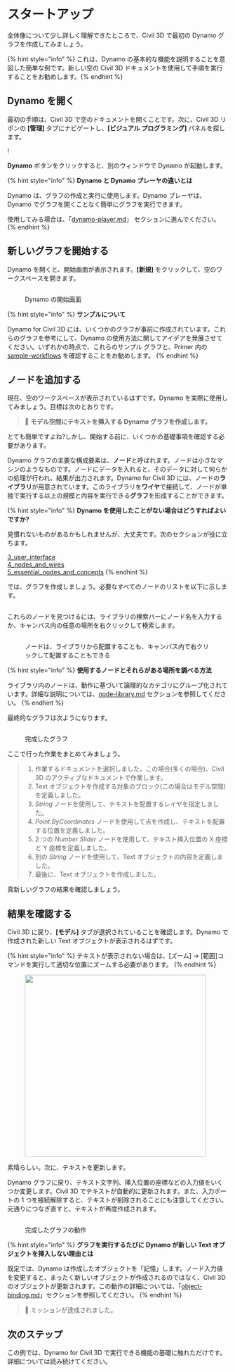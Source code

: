 # スタートアップ

全体像について少し詳しく理解できたところで、Civil 3D で最初の Dynamo グラフを作成してみましょう。

{% hint style="info" %} これは、Dynamo の基本的な機能を説明することを意図した簡単な例です。新しい空の Civil 3D ドキュメントを使用して手順を実行することをお勧めします。{% endhint %}

## Dynamo を開く

最初の手順は、Civil 3D で空のドキュメントを開くことです。次に、Civil 3D リボンの **[管理]** タブにナビゲートし、**[ビジュアル プログラミング]** パネルを探します。

\![](<../.gitbook/assets/image (7).png>)

**Dynamo** ボタンをクリックすると、別のウィンドウで Dynamo が起動します。

{% hint style="info" %} **Dynamo と Dynamo プレーヤの違いとは** 

Dynamo は、グラフの作成と実行に使用します。Dynamo プレーヤは、Dynamo でグラフを開くことなく簡単にグラフを実行できます。

使用してみる場合は、「[dynamo-player.md](dynamo-player.md "mention")」 セクションに進んでください。 {% endhint %}

## 新しいグラフを開始する

Dynamo を開くと、開始画面が表示されます。**[新規]** をクリックして、空のワークスペースを開きます。

<figure><img src="../.gitbook/assets/c3d-start.png" alt=""><figcaption><p>Dynamo の開始画面</p></figcaption></figure>

{% hint style="info" %} **サンプルについて** 

Dynamo for Civil 3D には、いくつかのグラフが事前に作成されています。これらのグラフを参考にして、Dynamo の使用方法に関してアイデアを発展させてください。いずれかの時点で、これらのサンプル グラフと、Primer 内の [sample-workflows](sample-workflows/ "mention") を確認することをお勧めします。 {% endhint %}

## ノードを追加する

現在、空のワークスペースが表示されているはずです。Dynamo を実際に使用してみましょう。目標は次のとおりです。

>  :dart: **モデル空間にテキストを挿入する Dynamo グラフを作成します。**

とても簡単ですよね?しかし、開始する前に、いくつかの基礎事項を確認する必要があります。

Dynamo グラフの主要な構成要素は、**ノード**と呼ばれます。ノードは小さなマシンのようなものです。ノードにデータを入れると、そのデータに対して何らかの処理が行われ、結果が出力されます。Dynamo for Civil 3D には、ノードの**ライブラリ**が用意されています。このライブラリを**ワイヤ**で接続して、ノードが単独で実行する以上の規模と内容を実行できる**グラフ**を形成することができます。

{% hint style="info" %} **Dynamo を使用したことがない場合はどうすればよいですか?** 

見慣れないものがあるかもしれませんが、大丈夫です。次のセクションが役に立ちます。

[3_user_interface](../3\_user\_interface/ "mention")\
 [4_nodes_and_wires](../4\_nodes\_and\_wires/ "mention")\
 [5_essential_nodes_and_concepts](../5\_essential\_nodes\_and\_concepts/ "mention") {% endhint %}

では、グラフを作成しましょう。必要なすべてのノードのリストを以下に示します。

<figure><img src="../.gitbook/assets/c3d-create-text-node-list.png" alt=""><figcaption></figcaption></figure>

これらのノードを見つけるには、ライブラリの検索バーにノード名を入力するか、キャンバス内の任意の場所を右クリックして検索します。

<figure><img src="../.gitbook/assets/c3d-create-text-node-placement.gif" alt=""><figcaption><p>ノードは、ライブラリから配置することも、キャンバス内で右クリックして配置することもできる</p></figcaption></figure>

{% hint style="info" %} **使用するノードとそれらがある場所を調べる方法** 

ライブラリ内のノードは、動作に基づいて論理的なカテゴリにグループ化されています。詳細な説明については、[node-library.md](node-library.md "mention") セクションを参照してください。 {% endhint %}

最終的なグラフは次ようになります。

<figure><img src="../.gitbook/assets/c3d-text-create-final (2).png" alt=""><figcaption><p>完成したグラフ</p></figcaption></figure>

ここで行った作業をまとめてみましょう。

> 1. 作業するドキュメントを選択しました。この場合(多くの場合)、Civil 3D のアクティブなドキュメントで作業します。
> 2. Text オブジェクトを作成する対象のブロック(この場合はモデル空間)を定義しました。
> 3. _String_ ノードを使用して、テキストを配置するレイヤを指定しました。
> 4. _Point.ByCoordinates_ ノードを使用して点を作成し、テキストを配置する位置を定義しました。
> 5. 2 つの _Number Slider_ ノードを使用して、テキスト挿入位置の X 座標と Y 座標を定義しました。
> 6. 別の _String_ ノードを使用して、Text オブジェクトの内容を定義しました。
> 7. 最後に、Text オブジェクトを作成しました。

真新しいグラフの結果を確認しましょう。

## 結果を確認する

Civil 3D に戻り、**[モデル]** タブが選択されていることを確認します。Dynamo で作成された新しい Text オブジェクトが表示されるはずです。

{% hint style="info" %} テキストが表示されない場合は、[ズーム] -> [範囲]コマンドを実行して適切な位置にズームする必要があります。 {% endhint %}

<figure><img src="../.gitbook/assets/c3d-create-text-result.png" alt="" width="413"><figcaption></figcaption></figure>

素晴らしい。次に、テキストを更新します。

Dynamo グラフに戻り、テキスト文字列、挿入位置の座標などの入力値をいくつか変更します。Civil 3D でテキストが自動的に更新されます。また、入力ポートの 1 つを接続解除すると、テキストが削除されることにも注意してください。元通りにつなぎ直すと、テキストが再度作成されます。

<div data-full-width="false">

<figure><img src="../.gitbook/assets/c3d-create-text.gif" alt=""><figcaption><p>完成したグラフの動作</p></figcaption></figure>

</div>

{% hint style="info" %} **グラフを実行するたびに Dynamo が新しい Text オブジェクトを挿入しない理由とは**

既定では、Dynamo は作成したオブジェクトを「記憶」します。ノード入力値を変更すると、まったく新しいオブジェクトが作成されるのではなく、Civil 3D のオブジェクトが更新されます。この動作の詳細については、「[object-binding.md](advanced-topics/object-binding.md "mention")」セクションを参照してください。 {% endhint %}

> :tada: ミッションが達成されました。

## 次のステップ 

この例では、Dynamo for Civil 3D で実行できる機能の基礎に触れただけです。詳細については読み続けてください。
